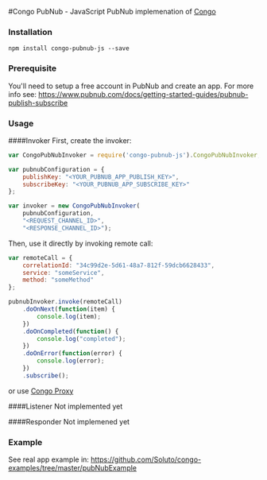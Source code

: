 #Congo PubNub - JavaScript
PubNub implemenation of [Congo](https://github.com/Soluto/congo-core)

### Installation
```npm install congo-pubnub-js --save```

### Prerequisite
You'll need to setup a free account in PubNub and create an app. For more info see: https://www.pubnub.com/docs/getting-started-guides/pubnub-publish-subscribe

### Usage
####Invoker
First, create the invoker:
```javascript
var CongoPubNubInvoker = require('congo-pubnub-js').CongoPubNubInvoker;

var pubnubConfiguration = {
    publishKey: "<YOUR_PUBNUB_APP_PUBLISH_KEY>",  
    subscribeKey: "<YOUR_PUBNUB_APP_SUBSCRIBE_KEY>"
};

var invoker = new CongoPubNubInvoker(
    pubnubConfiguration, 
    "<REQUEST_CHANNEL_ID>", 
    "<RESPONSE_CHANNEL_ID>");
```
Then, use it directly by invoking remote call:
```javascript
var remoteCall = {
    correlationId: "34c99d2e-5d61-48a7-812f-59dcb6628433",
    service: "someService",
    method: "someMethod"
};

pubnubInvoker.invoke(remoteCall)
    .doOnNext(function(item) {
        console.log(item);
    })
    .doOnCompleted(function() {
        console.log("completed");
    })
    .doOnError(function(error) {
        console.log(error);
    })
    .subscribe();
```
or use [Congo Proxy](https://github.com/Soluto/congo-proxy)

####Listener
Not implemented yet

####Responder
Not implemened yet

### Example
See real app example in: https://github.com/Soluto/congo-examples/tree/master/pubNubExample


